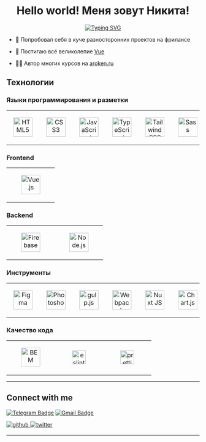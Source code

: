<h1 align="center">
  Hello world! Меня зовут Никита!
</h1>

<p align="center">
  <a href="https://git.io/typing-svg"><img src="https://readme-typing-svg.demolab.com?font=Handjet&weight=500&size=40&duration=3000&pause=1000&color=B8ACF7&center=true&width=435&lines=Front-end+%D1%80%D0%B0%D0%B7%D1%80%D0%B0%D0%B1%D0%BE%D1%82%D1%87%D0%B8%D0%BA;%D0%91%D0%BE%D0%BB%D0%B5%D0%B5+2-%D1%85+%D0%BB%D0%B5%D1%82+%D0%BE%D0%BF%D1%8B%D1%82%D0%B0+%D1%80%D0%B0%D0%B7%D1%80%D0%B0%D0%B1%D0%BE%D1%82%D0%BA%D0%B8;%D0%9F%D0%BE%D1%81%D1%82%D0%BE%D1%8F%D0%BD%D0%BD%D0%BE+%D0%B8%D0%B7%D1%83%D1%87%D0%B0%D1%8E+%D1%87%D1%82%D0%BE-%D1%82%D0%BE+%D0%BD%D0%BE%D0%B2%D0%BE%D0%B5" alt="Typing SVG" /></a>
</p>

- 🔭 Попробовал себя в куче разносторонних проектов на фрилансе  
  

- 🌱 Постигаю всё великолепие [Vue](https://vuejs.org/)  
  

- 👨‍🏫 Автор многих курсов на [aroken.ru](https://aroken.ru/)  

## Технологии

### Языки программирования и разметки
<table width='100%'>
  <tr>
     <td align="center" width="110" height="90">
        <a href="https://en.wikipedia.org/wiki/HTML5" target="_blank"><img style="margin: 10px" src="https://profilinator.rishav.dev/skills-assets/html5-original-wordmark.svg" alt="HTML5" height="50" /></a>  
    </td>
     <td align="center" width="110" height="90">
        <a href="https://www.w3schools.com/css/" target="_blank"><img style="margin: 10px" src="https://profilinator.rishav.dev/skills-assets/css3-original-wordmark.svg" alt="CSS3" height="50" /></a>  
    </td>
     <td align="center" width="110" height="90">
        <a href="https://www.javascript.com/" target="_blank"><img style="margin: 10px" src="https://profilinator.rishav.dev/skills-assets/javascript-original.svg" alt="JavaScript" height="50" /></a>  
    </td>
     <td align="center" width="110" height="90">
        <a href="https://www.typescriptlang.org/" target="_blank"><img style="margin: 10px" src="https://profilinator.rishav.dev/skills-assets/typescript-original.svg" alt="TypeScript" height="50" /></a>  
    </td>
     <td align="center" width="110" height="90">
        <a href="https://www.tailwindcss.com/" target="_blank"><img style="margin: 10px" src="https://profilinator.rishav.dev/skills-assets/tailwindcss.svg" alt="Tailwind CSS" height="50" /></a>  
    </td>
     <td align="center" width="110" height="90">
        <a href="https://sass-lang.com/" target="_blank"><img style="margin: 10px" src="https://profilinator.rishav.dev/skills-assets/sass-original.svg" alt="Sass" height="50" /></a> 
    </td>
     <td align="center" width="110" height="90">
        <a href="https://about.gitlab.com/" target="_blank"><img style="margin: 10px" src="https://profilinator.rishav.dev/skills-assets/gitlab.svg" alt="GitLab" height="50" /></a>  
    </td>
     <td align="center" width="110" height="90">
        <a href="https://github.com/" target="_blank"><img style="margin: 10px" src="https://profilinator.rishav.dev/skills-assets/git-scm-icon.svg" alt="Git" height="50" /></a>  
    </td>
  </tr> 
</table>

### Frontend
<table width='100%'>
  <tr>
     <td align="center" width="110" height="90">
        <a href="https://vuejs.org/" target="_blank"><img style="margin: 10px" src="https://profilinator.rishav.dev/skills-assets/vuejs-original-wordmark.svg" alt="Vue.js" height="50" /></a>  
    </td>
  </tr> 
</table>

### Backend
<table width='100%'>
  <tr>
     <td align="center" width="110" height="90">
        <a href="https://firebase.google.com/" target="_blank"><img style="margin: 10px" src="https://profilinator.rishav.dev/skills-assets/firebase.png" alt="Firebase" height="50" /></a>
    </td>
     <td align="center" width="110" height="90">
        <a href="https://nodejs.org/" target="_blank"><img style="margin: 10px" src="https://profilinator.rishav.dev/skills-assets/nodejs-original-wordmark.svg" alt="Node.js" height="50" /></a>  
    </td>
  </tr> 
</table>

### Инструменты 
<table width='100%'>
  <tr>
     <td align="center" width="110" height="90">
        <a href="https://www.figma.com/" target="_blank"><img style="margin: 10px" src="https://profilinator.rishav.dev/skills-assets/figma-icon.svg" alt="Figma" height="50" /></a>  
    </td>
     <td align="center" width="110" height="90">
        <a href="https://www.adobe.com/in/products/photoshop.html" target="_blank"><img style="margin: 10px" src="https://profilinator.rishav.dev/skills-assets/photoshop-plain.svg" alt="Photoshop" height="50" /></a>  
    </td>
     <td align="center" width="110" height="90">
        <a href="https://gulpjs.com/" target="_blank"><img style="margin: 10px" src="https://profilinator.rishav.dev/skills-assets/gulp-plain.svg" alt="gulp.js" height="50" /></a>  
    </td>
     <td align="center" width="110" height="90">
        <a href="https://webpack.js.org/" target="_blank"><img style="margin: 10px" src="https://profilinator.rishav.dev/skills-assets/webpack-original.svg" alt="Webpack" height="50" /></a>  
    </td>
     <td align="center" width="110" height="90">
        <a href="https://nuxtjs.org/" target="_blank"><img style="margin: 10px" src="https://profilinator.rishav.dev/skills-assets/nuxt.png" alt="Nuxt JS" height="50" /></a>  
    </td>
     <td align="center" width="110" height="90">
        <a href="https://www.chartjs.org/" target="_blank"><img style="margin: 10px" src="https://profilinator.rishav.dev/skills-assets/logo-title.svg" alt="Chart.js" height="50" /></a>  
    </td>
  </tr> 
</table>

### Качество кода
<table width='100%'>
  <tr>
     <td align="center" width="110" height="90">
        <a href="http://getbem.com/" target="_blank"><img style="margin: 10px" src="https://profilinator.rishav.dev/skills-assets/bem.svg" alt="BEM" height="50" /></a>  
    </td>
     <td align="center" width="110" height="90">
        <a href="https://eslint.org/" target="_blank"><img src="https://brandeps.com/icon-download/E/Eslint-icon-vector-02.svg" width="36" height="36" alt="eslint" /></a>  
    </td>
     <td align="center" width="110" height="90">
        <a href="https://prettier.io/" target="_blank"><img src="https://brandeps.com/icon-download/P/Prettier-icon-vector-02.svg" width="36" height="36" alt="prettier" /></a>  
    </td>
  </tr> 
</table>

---

## Connect with me
[![Telegram Badge](https://img.shields.io/badge/-filimonovalexey-blue?style=flat&logo=Telegram&logoColor=white)](https://t.me/f1llzzz)
[![Gmail Badge](https://img.shields.io/badge/-Gmail-red?style=flat&logo=Gmail&logoColor=white)](mailto:alexeyf08@gmail.com)

<a href="https://github.com/rishavanand" target="_blank">
<img src=https://img.shields.io/badge/github-%2324292e.svg?&style=for-the-badge&logo=github&logoColor=white alt=github style="margin-bottom: 5px;" />
</a>
<a href="https://twitter.com/iamrishavanand" target="_blank">
<img src=https://img.shields.io/badge/twitter-%2300acee.svg?&style=for-the-badge&logo=twitter&logoColor=white alt=twitter style="margin-bottom: 5px;" />
</a>

---

